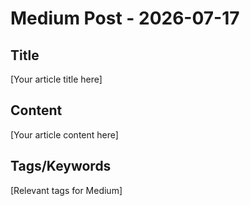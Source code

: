 # Medium Post - 2026-07-17

## Title
[Your article title here]

## Content
[Your article content here]

## Tags/Keywords
[Relevant tags for Medium]
